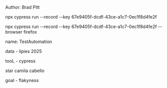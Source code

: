 Author: Brad Pitt

 npx cypress run --record --key 67e9405f-dcdf-43ce-a1c7-0ec1f8d4fe2f

 npx cypress run --record --key 67e9405f-dcdf-43ce-a1c7-0ec1f8d4fe2f --browser firefox

 name: TestAutomation 

 data - lipies 2025

 tooL - cypress

 star camila cabello

 goal - flakyness
